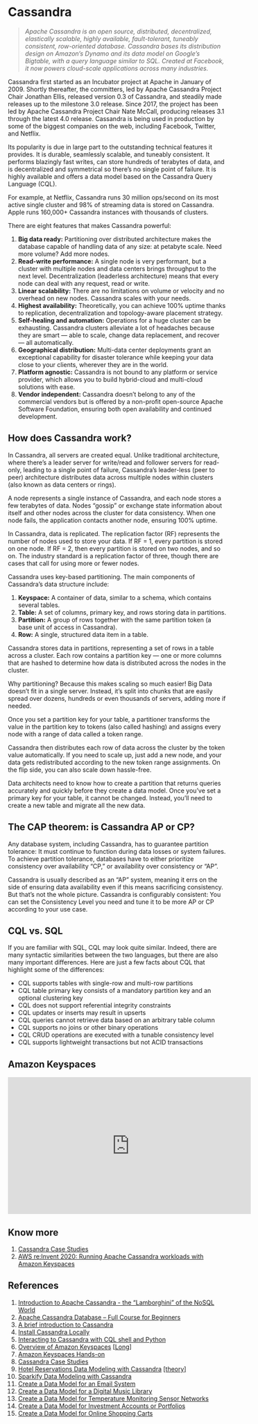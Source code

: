 # Cassandra

> *Apache Cassandra is an open source, distributed, decentralized, elastically scalable, highly available, fault-tolerant, tuneably consistent, row-oriented database. Cassandra bases its distribution design on Amazon’s Dynamo and its data model on Google’s Bigtable, with a query language similar to SQL. Created at Facebook, it now powers cloud-scale applications across many industries.*

Cassandra first started as an Incubator project at Apache in January of 2009. Shortly thereafter, the committers, led by Apache Cassandra Project Chair Jonathan Ellis, released version 0.3 of Cassandra, and steadily made releases up to the milestone 3.0 release. Since 2017, the project has been led by Apache Cassandra Project Chair Nate McCall, producing releases 3.1 through the latest 4.0 release. Cassandra is being used in production by some of the biggest companies on the web, including Facebook, Twitter, and Netflix.

Its popularity is due in large part to the outstanding technical features it provides. It is durable, seamlessly scalable, and tuneably consistent. It performs blazingly fast writes, can store hundreds of terabytes of data, and is decentralized and symmetrical so there’s no single point of failure. It is highly available and offers a data model based on the Cassandra Query Language (CQL).

For example, at Netflix, Cassandra runs 30 million ops/second on its most active single cluster and 98% of streaming data is stored on Cassandra. Apple runs 160,000+ Cassandra instances with thousands of clusters.

There are eight features that makes Cassandra powerful:

1. **Big data ready:** Partitioning over distributed architecture makes the database capable of handling data of any size: at petabyte scale. Need more volume? Add more nodes.
2. **Read-write performance:** A single node is very performant, but a cluster with multiple nodes and data centers brings throughput to the next level. Decentralization (leaderless architecture) means that every node can deal with any request, read or write.
3. **Linear scalability:** There are no limitations on volume or velocity and no overhead on new nodes. Cassandra scales with your needs.
4. **Highest availability:** Theoretically, you can achieve 100% uptime thanks to replication, decentralization and topology-aware placement strategy.
5. **Self-healing and automation:** Operations for a huge cluster can be exhausting. Cassandra clusters alleviate a lot of headaches because they are smart — able to scale, change data replacement, and recover — all automatically.
6. **Geographical distribution:** Multi-data center deployments grant an exceptional capability for disaster tolerance while keeping your data close to your clients, wherever they are in the world.
7. **Platform agnostic:** Cassandra is not bound to any platform or service provider, which allows you to build hybrid-cloud and multi-cloud solutions with ease.
8. **Vendor independent:** Cassandra doesn’t belong to any of the commercial vendors but is offered by a non-profit open-source Apache Software Foundation, ensuring both open availability and continued development.

## How does Cassandra work?

In Cassandra, all servers are created equal. Unlike traditional architecture, where there’s a leader server for write/read and follower servers for read-only, leading to a single point of failure, Cassandra’s leader-less (peer to peer) architecture distributes data across multiple nodes within clusters (also known as data centers or rings).

A node represents a single instance of Cassandra, and each node stores a few terabytes of data. Nodes “gossip” or exchange state information about itself and other nodes across the cluster for data consistency. When one node fails, the application contacts another node, ensuring 100% uptime.

In Cassandra, data is replicated. The replication factor (RF) represents the number of nodes used to store your data. If RF = 1, every partition is stored on one node. If RF = 2, then every partition is stored on two nodes, and so on. The industry standard is a replication factor of three, though there are cases that call for using more or fewer nodes.

Cassandra uses key-based partitioning. The main components of Cassandra’s data structure include:

1. **Keyspace:** A container of data, similar to a schema, which contains several tables.
2. **Table:** A set of columns, primary key, and rows storing data in partitions.
3. **Partition:** A group of rows together with the same partition token (a base unit of access in Cassandra).
4. **Row:** A single, structured data item in a table.

Cassandra stores data in partitions, representing a set of rows in a table across a cluster. Each row contains a partition key — one or more columns that are hashed to determine how data is distributed across the nodes in the cluster.

Why partitioning? Because this makes scaling so much easier! Big Data doesn’t fit in a single server. Instead, it’s split into chunks that are easily spread over dozens, hundreds or even thousands of servers, adding more if needed.

Once you set a partition key for your table, a partitioner transforms the value in the partition key to tokens (also called hashing) and assigns every node with a range of data called a token range.

Cassandra then distributes each row of data across the cluster by the token value automatically. If you need to scale up, just add a new node, and your data gets redistributed according to the new token range assignments. On the flip side, you can also scale down hassle-free.

Data architects need to know how to create a partition that returns queries accurately and quickly before they create a data model. Once you’ve set a primary key for your table, it cannot be changed. Instead, you’ll need to create a new table and migrate all the new data.

## The CAP theorem: is Cassandra AP or CP?

Any database system, including Cassandra, has to guarantee partition tolerance: It must continue to function during data losses or system failures. To achieve partition tolerance, databases have to either prioritize consistency over availability “CP,” or availability over consistency or “AP”.

Cassandra is usually described as an “AP” system, meaning it errs on the side of ensuring data availability even if this means sacrificing consistency. But that’s not the whole picture. Cassandra is configurably consistent: You can set the Consistency Level you need and tune it to be more AP or CP according to your use case.

## CQL vs. SQL

If you are familiar with SQL, CQL may look quite similar. Indeed, there are many syntactic similarities between the two languages, but there are also many important differences. Here are just a few facts about CQL that highlight some of the differences:

- CQL supports tables with single-row and multi-row partitions
- CQL table primary key consists of a mandatory partition key and an optional clustering key
- CQL does not support referential integrity constraints
- CQL updates or inserts may result in upserts
- CQL queries cannot retrieve data based on an arbitrary table column
- CQL supports no joins or other binary operations
- CQL CRUD operations are executed with a tunable consistency level
- CQL supports lightweight transactions but not ACID transactions

## Amazon Keyspaces

<iframe width="560" height="315" src="https://www.youtube.com/embed/PYdLIvBHe2E" title="Overview of Amazon Keyspaces (for Apache Cassandra)" frameborder="0" allow="accelerometer; autoplay; clipboard-write; encrypted-media; gyroscope; picture-in-picture" allowfullscreen></iframe>

## Know more

1. [Cassandra Case Studies](https://cassandra.apache.org/_/case-studies.html)
2. [AWS re:Invent 2020: Running Apache Cassandra workloads with Amazon Keyspaces](https://youtu.be/KPh_8DeRgxQ)

## References

1. [Introduction to Apache Cassandra - the “Lamborghini” of the NoSQL World](https://bit.ly/3fsVUAR)
2. [Apache Cassandra Database – Full Course for Beginners](https://youtu.be/J-cSy5MeMOA)
1. [A brief introduction to Cassandra](data-modeling/cassandra-intro.md)
2. [Install Cassandra Locally](workspace-setup/install-cassandra.md)
3. [Interacting to Cassandra with CQL shell and Python](cassandra-beginners)
4. [Overview of Amazon Keyspaces](https://youtu.be/PYdLIvBHe2E) [[Long](https://youtu.be/KPh_8DeRgxQ)]
5. [Amazon Keyspaces Hands-on](amazon-keyspaces)
6. [Cassandra Case Studies](https://cassandra.apache.org/_/case-studies.html)
1. [Hotel Reservations Data Modeling with Cassandra](cassandra-hotel-reservations) [[theory]](https://learning.oreilly.com/library/view/cassandra-the-definitive/9781492097136/ch05.html#conceptual_data_modeling)
2. [Sparkify Data Modeling with Cassandra](cassandra-sparkify)
3. [Create a Data Model for an Email System](cassandra-email-data-model)
4. [Create a Data Model for a Digital Music Library](cassandra-digital-music-library)
5. [Create a Data Model for Temperature Monitoring Sensor Networks](cassandra-sensor-data-model)
6. [Create a Data Model for Investment Accounts or Portfolios](cassandra-investment-data-model)
7. [Create a Data Model for Online Shopping Carts](cassandra-shopping-cart-data-model)